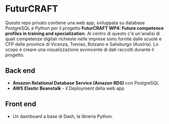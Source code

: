 # FuturCRAFT

Questo repo privato contiene una web app, sviluppata su database PostgreSQL e Python per il progetto **FuturCRAFT WP4: Future competence profiles in training and specialization**. Al centro di questo c'è un'analisi di quali competenze digitali richieste nelle imprese sono fornite dalle scuole e CFP delle province di Vicenza, Treviso, Bolzano e Salisburgo (Austria). Lo scopo è creare una visualizzazione avvincente di dati raccolti durante il progetto.

## Back end
- **Amazon Relational Database Service (Amazon RDS)** con PostgreSQL
- **AWS Elastic Beanstalk** - il Deployment della web app

## Front end

- Un dashboard a base di Dash, la libreria Python.

